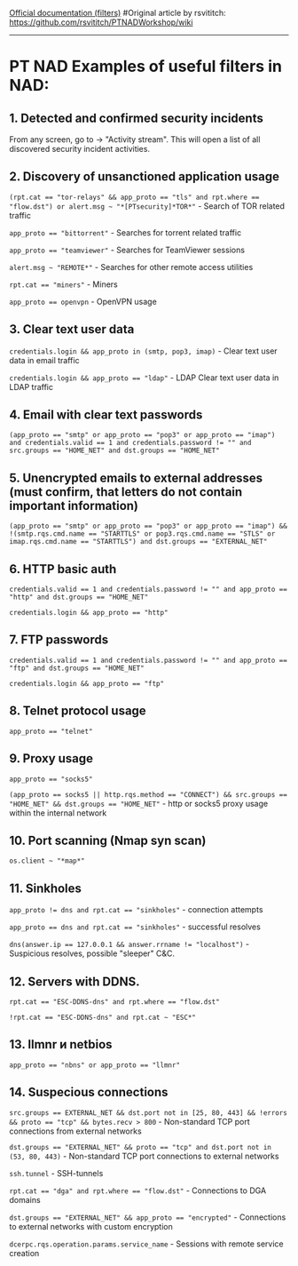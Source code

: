 [Official documentation (filters)](https://help.ptsecurity.com/projects/nad/11.0/en-US/help/1091135243)
#Original article by rsvititch: https://github.com/rsvititch/PTNADWorkshop/wiki

***
# PT NAD Examples of useful filters in NAD:

## 1. Detected and confirmed security incidents

From any screen, go to -> "Activity stream". This will open a list of all discovered security incident activities.

## 2. Discovery of unsanctioned application usage

`(rpt.cat == "tor-relays" && app_proto == "tls" and rpt.where == "flow.dst") or alert.msg ~ "*[PTsecurity]*TOR*"` - Search of TOR related traffic

`app_proto == "bittorrent"` - Searches for torrent related traffic

`app_proto == "teamviewer"` - Searches for TeamViewer sessions

`alert.msg ~ "REMOTE*"` - Searches for other remote access utilities

`rpt.cat == "miners"` - Miners

`app_proto == openvpn` - OpenVPN usage

## 3. Clear text user data

`credentials.login && app_proto in (smtp, pop3, imap)` - Clear text user data in email traffic

`credentials.login && app_proto == "ldap"` - LDAP Clear text user data in LDAP traffic

## 4. Email with clear text passwords 
`(app_proto == "smtp" or app_proto == "pop3" or app_proto == "imap") and credentials.valid == 1 and credentials.password != "" and src.groups == "HOME_NET" and dst.groups == "HOME_NET"`

## 5. Unencrypted emails to external addresses (must confirm, that letters do not contain important information)
`(app_proto == "smtp" or app_proto == "pop3" or app_proto == "imap") && !(smtp.rqs.cmd.name == "STARTTLS" or pop3.rqs.cmd.name == "STLS" or imap.rqs.cmd.name == "STARTTLS") and dst.groups == "EXTERNAL_NET"`

## 6. HTTP basic auth
`credentials.valid == 1 and credentials.password != "" and app_proto == "http" and dst.groups == "HOME_NET"`

`credentials.login && app_proto == "http"`

## 7. FTP passwords
`credentials.valid == 1 and credentials.password != "" and app_proto == "ftp" and dst.groups == "HOME_NET"`

`credentials.login && app_proto == "ftp"`

## 8. Telnet protocol usage
`app_proto == "telnet"`

## 9. Proxy usage
`app_proto == "socks5"`

`(app_proto == socks5 || http.rqs.method == "CONNECT") && src.groups == "HOME_NET" && dst.groups == "HOME_NET"` - http or socks5 proxy usage within the internal network

## 10. Port scanning (Nmap syn scan)
`os.client ~ "*map*"`

## 11. Sinkholes
`app_proto != dns and rpt.cat == "sinkholes"` - connection attempts
 
`app_proto == dns and rpt.cat == "sinkholes"` - successful resolves

`dns(answer.ip == 127.0.0.1 && answer.rrname != "localhost")` - Suspicious resolves, possible "sleeper" C&C.

## 12. Servers with DDNS.
`rpt.cat == "ESC-DDNS-dns" and rpt.where == "flow.dst"`

`!rpt.cat == "ESC-DDNS-dns" and rpt.cat ~ "ESC*"`

## 13. llmnr и netbios
`app_proto == "nbns" or app_proto == "llmnr"`

## 14. Suspecious connections

`src.groups == EXTERNAL_NET && dst.port not in [25, 80, 443] && !errors && proto == "tcp" && bytes.recv > 800` - Non-standard TCP port connections from external networks

`dst.groups == "EXTERNAL_NET" && proto == "tcp" and dst.port not in (53, 80, 443)`  -  Non-standard TCP port connections to external networks

`ssh.tunnel` - SSH-tunnels

`rpt.cat == "dga" and rpt.where == "flow.dst"` - Connections to DGA domains

`dst.groups == "EXTERNAL_NET" && app_proto == "encrypted"` - Connections to external networks with custom encryption

`dcerpc.rqs.operation.params.service_name` - Sessions with remote service creation
